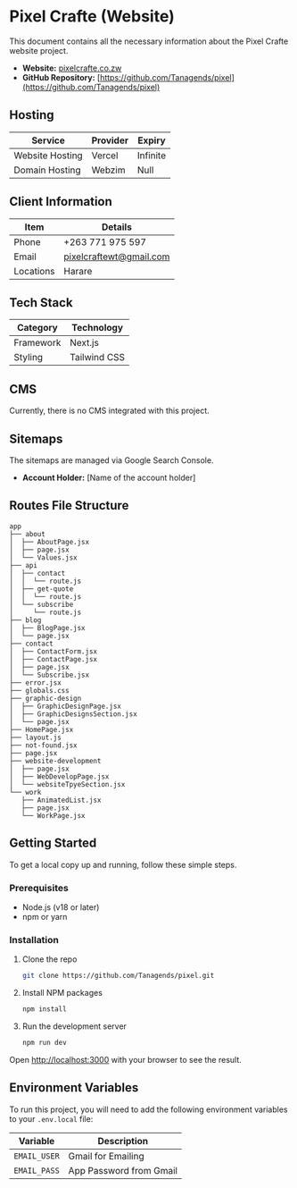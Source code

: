 # Pixel Crafte (Website)

This document contains all the necessary information about the Pixel Crafte website project.

- **Website:** [pixelcrafte.co.zw](https://pixelcrafte.co.zw)
- **GitHub Repository:** [https://github.com/Tanagends/pixel](https://github.com/Tanagends/pixel) <!-- Please update with actual link -->

## Hosting

| Service         | Provider | Expiry |
| --------------- | -------- | ------ |
| Website Hosting | Vercel   | Infinite    |
| Domain Hosting  | Webzim   | Null   |

## Client Information

| Item         | Details          |
| ------------ | ---------------- |
| Phone        | +263 771 975 597 |
| Email        | [pixelcraftewt@gmail.com](mailto:pixelcraftewt@gmail.com)|
| Locations    | Harare          |

## Tech Stack

| Category  | Technology                                                 |
| --------- | ---------------------------------------------------------- |
| Framework | Next.js                                                    |
| Styling   | Tailwind CSS                                               |

## CMS

Currently, there is no CMS integrated with this project.

## Sitemaps

The sitemaps are managed via Google Search Console.

- **Account Holder:** [Name of the account holder]

## Routes File Structure

```text
app
├── about
│  ├── AboutPage.jsx
│  ├── page.jsx
│  └── Values.jsx
├── api
│  ├── contact
│  │  └── route.js
│  ├── get-quote
│  │  └── route.js
│  └── subscribe
│     └── route.js
├── blog
│  ├── BlogPage.jsx
│  └── page.jsx
├── contact
│  ├── ContactForm.jsx
│  ├── ContactPage.jsx
│  ├── page.jsx
│  └── Subscribe.jsx
├── error.jsx
├── globals.css
├── graphic-design
│  ├── GraphicDesignPage.jsx
│  ├── GraphicDesignsSection.jsx
│  └── page.jsx
├── HomePage.jsx
├── layout.js
├── not-found.jsx
├── page.jsx
├── website-development
│  ├── page.jsx
│  ├── WebDevelopPage.jsx
│  └── websiteTpyeSection.jsx
└── work
   ├── AnimatedList.jsx
   ├── page.jsx
   └── WorkPage.jsx
```

## Getting Started

To get a local copy up and running, follow these simple steps.

### Prerequisites

- Node.js (v18 or later)
- npm or yarn

### Installation

1. Clone the repo

   ```sh
   git clone https://github.com/Tanagends/pixel.git
   ```

2. Install NPM packages

   ```sh
   npm install
   ```

3. Run the development server

   ```sh
   npm run dev
   ```

Open [http://localhost:3000](http://localhost:3000) with your browser to see the result.

## Environment Variables

To run this project, you will need to add the following environment variables to your `.env.local` file:

| Variable           | Description                                  |
| ------------------ | -------------------------------------------- |
| `EMAIL_USER` | Gmail for Emailing          |
| `EMAIL_PASS`    | App Password from Gmail |

